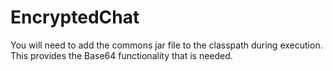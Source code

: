 # EncryptedChat

You will need to add the commons jar file to the classpath during execution.  This provides the Base64 functionality that is needed.
